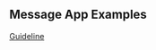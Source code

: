 ## Message App Examples

[Guideline](https://im-docs.celer.network/developer/development-guide/message-executor/integration-guide)